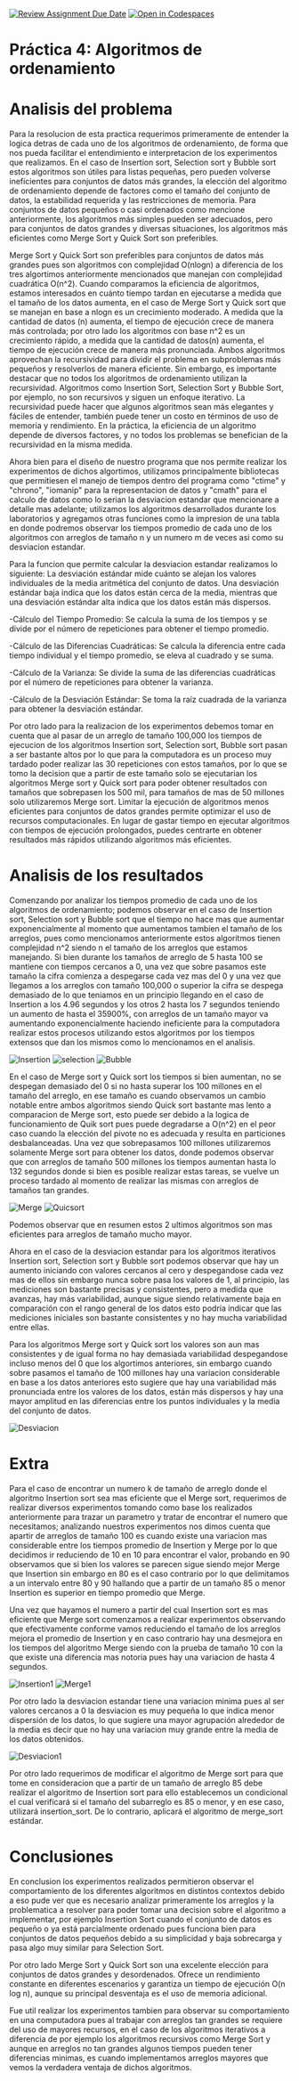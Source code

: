 [![Review Assignment Due Date](https://classroom.github.com/assets/deadline-readme-button-24ddc0f5d75046c5622901739e7c5dd533143b0c8e959d652212380cedb1ea36.svg)](https://classroom.github.com/a/ke8zCzPd)
[![Open in Codespaces](https://classroom.github.com/assets/launch-codespace-7f7980b617ed060a017424585567c406b6ee15c891e84e1186181d67ecf80aa0.svg)](https://classroom.github.com/open-in-codespaces?assignment_repo_id=13539625)
# Práctica 4: Algoritmos de ordenamiento
# Analisis del problema 

Para la resolucion de esta practica requerimos primeramente de entender la logica detras de cada uno de los algoritmos de ordenamiento, de forma que nos pueda facilitar el entendimiento e interpretacion de los experimentos que realizamos. En el caso de Insertion sort, Selection sort y Bubble sort estos algoritmos son útiles para listas pequeñas, pero pueden volverse ineficientes para conjuntos de datos más grandes, la elección del algoritmo de ordenamiento depende de factores como el tamaño del conjunto de datos, la estabilidad requerida y las restricciones de memoria. Para conjuntos de datos pequeños o casi ordenados como mencione anteriormente, los algoritmos más simples pueden ser adecuados, pero para conjuntos de datos grandes y diversas situaciones, los algoritmos más eficientes como Merge Sort y Quick Sort son preferibles.

Merge Sort y Quick Sort son preferibles para conjuntos de datos más grandes pues son algoritmos con complejidad  O(nlogn) a diferencia de los tres algortimos anteriormente mencionados que manejan con complejidad cuadrática O(n^2). Cuando comparamos la eficiencia de algoritmos, estamos interesados en cuánto tiempo tardan en ejecutarse a medida que el tamaño de los datos aumenta, en el caso de Merge Sort y Quick sort que se manejan en base a nlogn es un crecimiento moderado. A medida que la cantidad de datos (n) aumenta, el tiempo de ejecución crece de manera más controlada; por otro lado los algoritmos con base n^2 es un crecimiento rápido, a medida que la cantidad de datos(n) aumenta, el tiempo de ejecución crece de manera más pronunciada. Ambos algoritmos aprovechan la recursividad para dividir el problema en subproblemas más pequeños y resolverlos de manera eficiente. Sin embargo, es importante destacar que no todos los algoritmos de ordenamiento utilizan la recursividad. Algoritmos como Insertion Sort, Selection Sort y Bubble Sort, por ejemplo, no son recursivos y siguen un enfoque iterativo. La recursividad puede hacer que algunos algoritmos sean más elegantes y fáciles de entender, también puede tener un costo en términos de uso de memoria y rendimiento. En la práctica, la eficiencia de un algoritmo depende de diversos factores, y no todos los problemas se benefician de la recursividad en la misma medida.

Ahora bien para el diseño de nuestro programa que nos permite realizar los experimentos de dichos algortimos, utilizamos principalmente bibliotecas que permitiesen el manejo de tiempos dentro del programa como "ctime" y "chrono", "iomanip" para la representacion de datos y "cmath" para el calculo de datos como lo serian la desviacion estandar que mencionare a detalle mas adelante; utilizamos los algoritmos desarrollados durante los laboratorios y agregamos otras funciones como la impresion de una tabla en donde podremos observar los tiempos promedio de cada uno de los algoritmos con arreglos de tamaño n y un numero m de veces asi como su desviacion estandar.

Para la funcion que permite calcular la desviacion estandar realizamos lo siguiente: La desviación estándar mide cuánto se alejan los valores individuales de la media aritmética del conjunto de datos. Una desviación estándar baja indica que los datos están cerca de la media, mientras que una desviación estándar alta indica que los datos están más dispersos.

-Cálculo del Tiempo Promedio:
Se calcula la suma de los tiempos y se divide por el número de repeticiones para obtener el tiempo promedio.

-Cálculo de las Diferencias Cuadráticas:
Se calcula la diferencia entre cada tiempo individual y el tiempo promedio, se eleva al cuadrado y se suma.

-Cálculo de la Varianza:
Se divide la suma de las diferencias cuadráticas por el número de repeticiones para obtener la varianza.

-Cálculo de la Desviación Estándar:
Se toma la raíz cuadrada de la varianza para obtener la desviación estándar.

Por otro lado para la realizacion de los experimentos debemos tomar en cuenta que al pasar de un arreglo de tamaño 100,000 los tiempos de ejecucion de los algoritmos Insertion sort, Selection sort, Bubble sort pasan a ser bastante altos por lo que para la computadora es un proceso muy tardado poder realizar las 30 repeticiones con estos tamaños, por lo que se tomo la decision que a partir de este tamaño solo se ejecutarian los algoritmos Merge sort y Quick sort para poder obtener resultados con tamaños que sobrepasen los 500 mil, para tamaños de mas de 50 millones solo utilizaremos Merge sort. Limitar la ejecución de algoritmos menos eficientes para conjuntos de datos grandes permite optimizar el uso de recursos computacionales. En lugar de gastar tiempo en ejecutar algoritmos con tiempos de ejecución prolongados, puedes centrarte en obtener resultados más rápidos utilizando algoritmos más eficientes.

# Analisis de los resultados 

Comenzando por analizar los tiempos promedio de cada uno de los algoritmos de ordenamiento; podemos observar en el caso de Insertion sort, Selection sort y Bubble sort que el tiempo no hace mas que aumentar exponencialmente al momento que aumentamos tambien el tamaño de los arreglos, pues como mencionamos anteriormente estos algoritmos tienen complejidad n^2 siendo n el tamaño de los arreglos que estamos manejando. Si bien durante los tamaños de arreglo de 5 hasta 100 se mantiene con tiempos cercanos a 0, una vez que sobre pasamos este tamaño la cifra comienza a despegarse cada vez mas del 0 y una vez que llegamos a los arreglos con tamaño 100,000 o superior la cifra se despega demasiado de lo que teniamos en un principio llegando en el caso de Insertion a los 4.96 segundos y los otros 2 hasta los 7 segundos teniendo un aumento de hasta el 35900%, con arreglos de un tamaño mayor va aumentando exponencialmente haciendo ineficiente para la computadora realizar estos procesos utilizando estos algoritmos por los tiempos extensos que dan los mismos como lo mencionamos en el analisis. 

![Insertion](https://github.com/AGN-Teaching/practica-4-algoritmos-de-ordenamiento-gab0-21/assets/118947538/9a3efd19-f358-4f60-b1b1-0ad196ec2a18)
![selection](https://github.com/AGN-Teaching/practica-4-algoritmos-de-ordenamiento-gab0-21/assets/118947538/e1cf94a9-a7fb-4bcc-8ed2-d1d3df8bdbda)
![Bubble](https://github.com/AGN-Teaching/practica-4-algoritmos-de-ordenamiento-gab0-21/assets/118947538/a1e69fdf-311a-4dca-85aa-15d972628e98)

En el caso de Merge sort y Quick sort los tiempos si bien aumentan, no se despegan demasiado del 0 si no hasta superar los 100 millones en el tamaño del arreglo, en ese tamaño es cuando observamos un cambio notable entre ambos algoritmos siendo Quick sort bastante mas lento a comparacion de Merge sort, esto puede ser debido a la logica de funcionamiento de Quik sort pues puede degradarse a O(n^2) en el peor caso cuando la elección del pivote no es adecuada y resulta en particiones desbalanceadas. Una vez que sobrepasamos 100 millones utilizaremos solamente Merge sort para obtener los datos, donde podemos observar que con arreglos de tamaño 500 millones los tiempos aumentan hasta lo 132 segundos donde si bien es posible realizar estas tareas, se vuelve un proceso tardado al momento de realizar las mismas con arreglos de tamaños tan grandes.

![Merge](https://github.com/AGN-Teaching/practica-4-algoritmos-de-ordenamiento-gab0-21/assets/118947538/bda61e58-c7d0-463e-979c-09b3e99b53b9)
![Quicsort](https://github.com/AGN-Teaching/practica-4-algoritmos-de-ordenamiento-gab0-21/assets/118947538/14ff5d80-8298-4a18-989a-e0459e787723)

Podemos observar que en resumen estos 2 ultimos algoritmos son mas eficientes para arreglos de tamaño mucho mayor.

Ahora en el caso de la desviacion estandar para los algoritmos iterativos Insertion sort, Selection sort y Bubble sort podemos observar que hay un aumento iniciando con valores cercanos al cero y despegandose cada vez mas de ellos sin embargo nunca sobre pasa los valores de 1, al principio, las mediciones son bastante precisas y consistentes, pero a medida que avanzas, hay más variabilidad, aunque sigue siendo relativamente baja en comparación con el rango general de los datos esto podría indicar que las mediciones iniciales son bastante consistentes y no hay mucha variabilidad entre ellas. 

Para los algoritmos Merge sort y Quick sort los valores son aun mas consistentes y de igual forma no hay demasiada variabilidad despegandose incluso menos del 0 que los algortimos anteriores, sin embargo cuando sobre pasamos el tamaño de 100 millones hay una variacion considerable en base a los datos anteriores esto sugiere que hay una variabilidad más pronunciada entre los valores de los datos, están más dispersos y hay una mayor amplitud en las diferencias entre los puntos individuales y la media del conjunto de datos.

![Desviacion](https://github.com/AGN-Teaching/practica-4-algoritmos-de-ordenamiento-gab0-21/assets/118947538/ce8b6495-1b81-4ef3-95ee-171186b05ed8)

# Extra 
Para el caso de encontrar un numero k de tamaño de arreglo donde el algoritmo Insertion sort sea mas eficiente que el Merge sort, requerimos de realizar diversos experimentos tomando como base los realizados anteriormente para trazar un parametro y tratar de encontrar el numero que necesitamos; analizando nuestros experimentos nos dimos cuenta que apartir de arreglos de tamaño 100 es cuando existe una variacion mas considerable entre los tiempos promedio de Insertion y Merge por lo que decidimos ir reduciendo de 10 en 10 para encontrar el valor, probando en 90 observamos que si bien los valores se parecen sigue siendo mejor Merge que Insertion sin embargo en 80 es el caso contrario por lo que delimitamos a un intervalo entre 80 y 90 hallando que a partir de un tamaño 85 o menor Insertion es superior en tiempo promedio que Merge.

Una vez que hayamos el numero a partir del cual Insertion sort es mas eficiente que Merge sort comenzamos a realizar experimentos observando que efectivamente conforme vamos reduciendo el tamaño de los arreglos mejora el promedio de Insertion y en caso contrario hay una desmejora en los tiempos del algoritmo Merge siendo con la prueba de tamaño 10 con la que existe una diferencia mas notoria pues hay una variacion de hasta 4 segundos.

![Insertion1](https://github.com/AGN-Teaching/practica-4-algoritmos-de-ordenamiento-gab0-21/assets/118947538/3a537160-6c8f-4e2a-9fd2-a62cb677f52e)
![Merge1](https://github.com/AGN-Teaching/practica-4-algoritmos-de-ordenamiento-gab0-21/assets/118947538/57d64820-1a96-478b-ac7a-88cf2223eb6f)

Por otro lado la desviacion estandar tiene una variacion minima pues al ser valores cercanos a 0 la desviacion es muy pequeña lo que indica menor dispersión de los datos, lo que sugiere una mayor agrupación alrededor de la media es decir que no hay una variacion muy grande entre la media de los datos obtenidos.

![Desviacion1](https://github.com/AGN-Teaching/practica-4-algoritmos-de-ordenamiento-gab0-21/assets/118947538/ff694883-5859-435d-9662-02238608cbac)

Por otro lado requerimos de modificar el algoritmo de Merge sort para que tome en consideracion que a partir de un tamaño de arreglo 85 debe realizar el algoritmo de Insertion sort para ello establecemos un condicional el cual verificará si el tamaño del subarreglo es 85 o menor, y en ese caso, utilizará insertion_sort. De lo contrario, aplicará el algoritmo de merge_sort estándar.

# Conclusiones

En conclusion los experimentos realizados permitieron observar el comportamiento de los diferentes algoritmos en distintos contextos debido a eso pude ver que es necesario analizar primeramente los arreglos y la problematica a resolver para poder tomar una decision sobre el algoritmo a implementar, por ejemplo Insertion Sort cuando el conjunto de datos es pequeño o ya está parcialmente ordenado pues funciona bien para conjuntos de datos pequeños debido a su simplicidad y baja sobrecarga y pasa algo muy similar para Selection Sort. 

Por otro lado Merge Sort y Quick Sort son una excelente elección para conjuntos de datos grandes y desordenados. Ofrece un rendimiento constante en diferentes escenarios y garantiza un tiempo de ejecución O(n log n), aunque su principal desventaja es el uso de memoria adicional. 

Fue util realizar los experimentos tambien para observar su comportamiento en una computadora pues al trabajar con arreglos tan grandes se requiere del uso de mayores recursos, en el caso de los algoritmos iterativos a diferencia de por ejemplo los algoritmos recursivos como Merge Sort y aunque en arreglos no tan grandes algunos tiempos pueden tener diferencias minimas, es cuando implementamos arreglos mayores que vemos la verdadera ventaja de dichos algoritmos.

